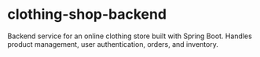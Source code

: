 # clothing-shop-backend
Backend service for an online clothing store built with Spring Boot. Handles product management, user authentication, orders, and inventory.
